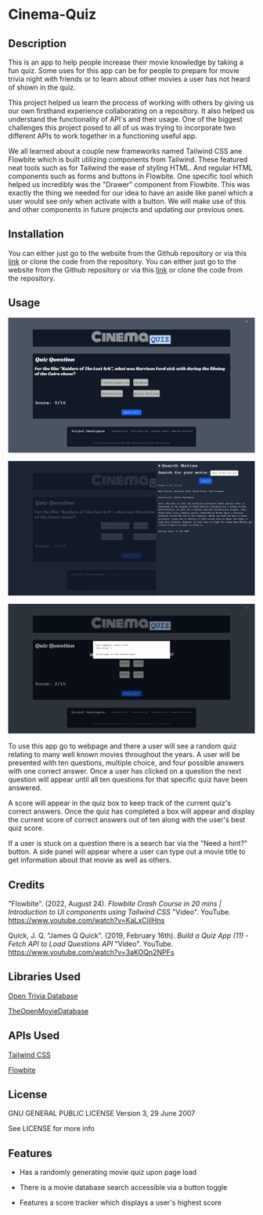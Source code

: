 # Cinema-Quiz


## Description

This is an app to help people increase their movie knowledge by taking a fun quiz. Some uses for this app can be for people to prepare for movie trivia night with friends or to learn about other movies a user has not heard of shown in the quiz.

This project helped us learn the process of working with others by giving us our own firsthand experience collaborating on a repository. It also helped us understand the functionality of API's and their usage. One of the biggest challenges this project posed to all of us was trying to incorporate two different APIs to work together in a functioning useful app.

We all learned about a couple new frameworks named Tailwind CSS ane Flowbite which is built utilizing components from Tailwind. These featured neat tools such as for Tailwind the ease of styling HTML. And regular HTML components such as forms and buttons in Flowbite. One specific tool which helped us incredibly was the "Drawer" component from Flowbite. This was exactly the thing we needed for our idea to have an aside like panel which a user would see only when activate with a button. We will make use of this and other components in future projects and updating our previous ones.


## Installation

You can either just go to the website from the Github repository or via this [link](https://excervantes.github.io/cinema-quiz/) or clone the code from the repository. 
You can either just go to the website from the Github repository or via this [link](https://excervantes.github.io/cinema-quiz/) or clone the code from the repository. 

## Usage

![Quiz Section of App](./assets/images/Screenshot.jpg)

![Movie Database Search of App](./assets/images/Screenshot2.jpg)

![Score Card At Quiz End](./assets/images/Screenshot3.jpg)


To use this app go to webpage and there a user will see a random quiz relating to many well known movies throughout the years. A user will be presented with ten questions, multiple choice, and four possible answers with one correct answer. Once a user has clicked on a question the next question will appear until all ten questions for that specific quiz have been answered.

A score will appear in the quiz box to keep track of the current quiz's correct answers. Once the quiz has completed a box will appear and display the current score of correct answers out of ten along with the user's best quiz score.

If a user is stuck on a question there is a search bar via the "Need a hint?" button. A side panel will appear where a user can type out a movie title to get information about that movie as well as others.


## Credits

"Flowbite". (2022, August 24). _Flowbite Crash Course in 20 mins | Introduction to UI components using Tailwind CSS_ "Video". YouTube. https://www.youtube.com/watch?v=KaLxCiilHns

Quick, J. Q. "James Q Quick". (2019, February 16th). _Build a Quiz App (11) - Fetch API to Load Questions API_ "Video". YouTube. https://www.youtube.com/watch?v=3aKOQn2NPFs

## Libraries Used

[Open Trivia Database](https://opentdb.com/)

[TheOpenMovieDatabase](https://www.omdbapi.com/)

## APIs Used

[Tailwind CSS](https://tailwindcss.com/)

[Flowbite](https://flowbite.com/)


## License

GNU GENERAL PUBLIC LICENSE
Version 3, 29 June 2007

See LICENSE for more info


## Features

- Has a randomly generating movie quiz upon page load

- There is a movie database search accessible via a button toggle

- Features a score tracker which displays a user's highest score


